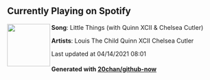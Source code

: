 ## Currently Playing on Spotify

[<img align="left" width="100" src="https://i.scdn.co/image/ab67616d00001e02d0c97444ecc52c4ca601144a">](https://open.spotify.com/album/4aBLjtEUUg1424XB5WQgKP)

**Song**: Little Things (with Quinn XCII & Chelsea Cutler)

**Artists**: Louis The Child Quinn XCII Chelsea Cutler

Last updated at 04/14/2021 08:01

#### Generated with [20chan/github-now](https://github.com/20chan/github-now)